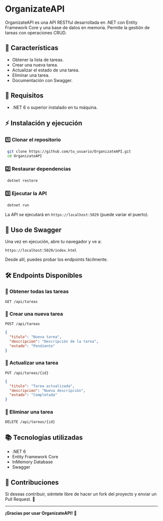 # OrganizateAPI

OrganizateAPI es una API RESTful desarrollada en .NET con Entity Framework Core y una base de datos en memoria. Permite la gestión de tareas con operaciones CRUD.

## 🚀 Características
- Obtener la lista de tareas.
- Crear una nueva tarea.
- Actualizar el estado de una tarea.
- Eliminar una tarea.
- Documentación con Swagger.

## 📌 Requisitos
- .NET 6 o superior instalado en tu máquina.

## ⚡ Instalación y ejecución

### 1️⃣ Clonar el repositorio
```sh
 git clone https://github.com/tu_usuario/OrganizateAPI.git
 cd OrganizateAPI
```

### 2️⃣ Restaurar dependencias
```sh
 dotnet restore
```

### 3️⃣ Ejecutar la API
```sh
 dotnet run
```

La API se ejecutará en `https://localhost:5029` (puede variar el puerto).

## 📝 Uso de Swagger
Una vez en ejecución, abre tu navegador y ve a:
```
https://localhost:5029/index.html
```
Desde allí, puedes probar los endpoints fácilmente.

## 🛠 Endpoints Disponibles

### 📌 Obtener todas las tareas
`GET /api/tareas`

### 📌 Crear una nueva tarea
`POST /api/tareas`
```json
{
  "titulo": "Nueva tarea",
  "descripcion": "Descripción de la tarea",
  "estado": "Pendiente"
}
```

### 📌 Actualizar una tarea
`PUT /api/tareas/{id}`
```json
{
  "titulo": "Tarea actualizada",
  "descripcion": "Nueva descripción",
  "estado": "Completada"
}
```

### 📌 Eliminar una tarea
`DELETE /api/tareas/{id}`

## 📚 Tecnologías utilizadas
- .NET 6
- Entity Framework Core
- InMemory Database
- Swagger

## 📩 Contribuciones
Si deseas contribuir, siéntete libre de hacer un fork del proyecto y enviar un Pull Request. 🚀

---

**¡Gracias por usar OrganizateAPI!** 🎯
